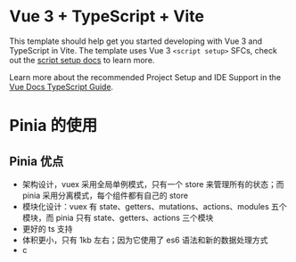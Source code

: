# Vue 3 + TypeScript + Vite

This template should help get you started developing with Vue 3 and TypeScript in Vite. The template uses Vue 3 `<script setup>` SFCs, check out the [script setup docs](https://v3.vuejs.org/api/sfc-script-setup.html#sfc-script-setup) to learn more.

Learn more about the recommended Project Setup and IDE Support in the [Vue Docs TypeScript Guide](https://vuejs.org/guide/typescript/overview.html#project-setup).

# Pinia 的使用

## Pinia 优点

-   架构设计，vuex 采用全局单例模式，只有一个 store 来管理所有的状态；而 pinia 采用分离模式，每个组件都有自己的 store
-   模块化设计：vuex 有 state、getters、mutations、actions、modules 五个模块，而 pinia 只有 state、getters、actions 三个模块
-   更好的 ts 支持
-   体积更小，只有 1kb 左右；因为它使用了 es6 语法和新的数据处理方式
- c
